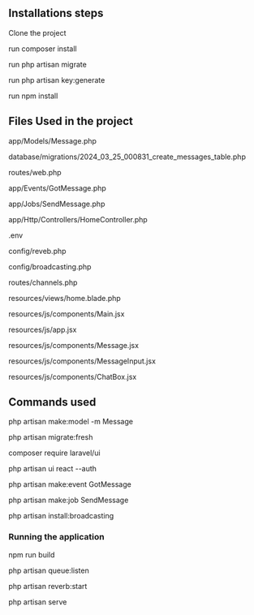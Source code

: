 ## Installations steps

Clone the project

run composer install

run php artisan migrate

run php artisan key:generate

run npm install

## Files Used in the project

app/Models/Message.php

database/migrations/2024_03_25_000831_create_messages_table.php

routes/web.php

app/Events/GotMessage.php

app/Jobs/SendMessage.php

app/Http/Controllers/HomeController.php

.env

config/reveb.php

config/broadcasting.php

routes/channels.php

resources/views/home.blade.php

resources/js/components/Main.jsx

resources/js/app.jsx

resources/js/components/Message.jsx

resources/js/components/MessageInput.jsx

resources/js/components/ChatBox.jsx

## Commands used

php artisan make:model -m Message

php artisan migrate:fresh

composer require laravel/ui

php artisan ui react --auth

php artisan make:event GotMessage

php artisan make:job SendMessage

php artisan install:broadcasting

### Running the application

npm run build

php artisan queue:listen

php artisan reverb:start

php artisan serve

